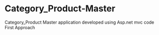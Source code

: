 # Category_Product-Master
Category_Product Master application developed using Asp.net mvc code First Approach
